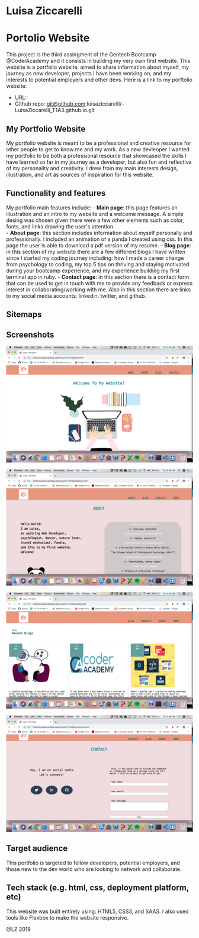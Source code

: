 # Luisa Ziccarelli
# Portolio Website

This project is the third assingment of the Gentech Bootcamp @CoderAcademy and it consists in building my very own first website. This website is a portfolio website, aimed to share information about myself, my journey as new developer, projects I have been working on, and my interests to potential employers and other devs. Here is a link to my porftolio website: 

- URL: 
- Github repo: git@github.com:luisaziccarelli/-LuisaZiccarelli_T1A3.github.io.git

## My Portfolio Website
My portfolio website is meant to be a professional and creative resource for other people to get to know me and my work. As a new devleoper I wanted my portfolio to be both a professional resource that showcased the skills I have learned so far in my journey as a developer, but also fun and reflective of my personality and creativity. I drew from my main interests design, illustration, and art as sources of inspiration for this website.

## Functionality and features
My portfolio main features include:
    - **Main page**: this page features an illustration and an intro to my website and a welcome message. A simple desing was chosen given there were a few other elements such as color, fonts, and links drawing the user's attention.   
    - **About page**: this section includes information about myself personally and professionally. I included an animation of a panda I created using css. In this page the user is able to download a pdf version of my resume. 
    - **Blog page**: in this section of my website there are a few different blogs I have written since I started my coding journey including: how I made a career change from psychology to coding, my top 5 tips on thriving and staying motivated during your bootcamp experience, and my experience building my first terminal app in ruby. 
    - **Contact page**: in this section there is a contact form that can be used to get in touch with me to provide any feedback or express interest in collaborating/working with me. Also in this section there are links to my social media accounts: linkedin, twitter, and github.

## Sitemaps


## Screenshots

![Screenshot_Home](/img/Homepage_screenshot.jpeg)

![Screenshot_About](/img/About_screenshot.jpeg)

![Screenshot_Blog](/img/Blog_screenshot.jpeg)

![Screenshot_Contact](/img/contact_screenshots.jpeg)


## Target audience
This portfolio is targeted to fellow developers, potential employers, and those new to the dev world who are looking to network and collaborate. 

## Tech stack (e.g. html, css, deployment platform, etc)
This website was built entirely using: HTML5, CSS3, and SAAS. I also used tools like Flexbox to make the website responsive. 



@LZ 2019